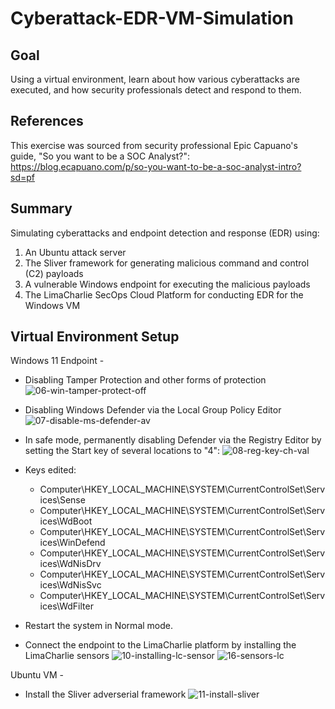 # Cyberattack-EDR-VM-Simulation
## Goal
Using a virtual environment, learn about how various cyberattacks are executed, and how security professionals detect and respond to them.
## References
This exercise was sourced from security professional Epic Capuano's guide, "So you want to be a SOC Analyst?": https://blog.ecapuano.com/p/so-you-want-to-be-a-soc-analyst-intro?sd=pf
## Summary
Simulating cyberattacks and endpoint detection and response (EDR) using:
1) An Ubuntu attack server
2) The Sliver framework for generating malicious command and control (C2) payloads
3) A vulnerable Windows endpoint for executing the malicious payloads
4) The LimaCharlie SecOps Cloud Platform for conducting EDR for the Windows VM
## Virtual Environment Setup
Windows 11 Endpoint -
- Disabling Tamper Protection and other forms of protection
![06-win-tamper-protect-off](https://github.com/user-attachments/assets/00e69421-8ff3-448d-8efc-60b3c5694096)

- Disabling Windows Defender via the Local Group Policy Editor
![07-disable-ms-defender-av](https://github.com/user-attachments/assets/f5bb4be0-b044-46f2-bffe-4055f1ac9206)

- In safe mode, permanently disabling Defender via the Registry Editor by setting the Start key of several locations to "4": 
![08-reg-key-ch-val](https://github.com/user-attachments/assets/d729159c-4c85-40be-a535-3f0bc0575f45)

- Keys edited:
    - Computer\HKEY_LOCAL_MACHINE\SYSTEM\CurrentControlSet\Services\Sense
    - Computer\HKEY_LOCAL_MACHINE\SYSTEM\CurrentControlSet\Services\WdBoot
    - Computer\HKEY_LOCAL_MACHINE\SYSTEM\CurrentControlSet\Services\WinDefend
    - Computer\HKEY_LOCAL_MACHINE\SYSTEM\CurrentControlSet\Services\WdNisDrv
    - Computer\HKEY_LOCAL_MACHINE\SYSTEM\CurrentControlSet\Services\WdNisSvc
    - Computer\HKEY_LOCAL_MACHINE\SYSTEM\CurrentControlSet\Services\WdFilter

- Restart the system in Normal mode.

- Connect the endpoint to the LimaCharlie platform by installing the LimaCharlie sensors
![10-installing-lc-sensor](https://github.com/user-attachments/assets/1a7d36f1-c254-4283-b3af-53787a660150)
![16-sensors-lc](https://github.com/user-attachments/assets/4dc00c12-d42d-462a-9d8a-52e6b4fd946b)


Ubuntu VM -
- Install the Sliver adverserial framework 
![11-install-sliver](https://github.com/user-attachments/assets/32e189e7-8fc8-43cd-b2e8-ab0790ddd670)



